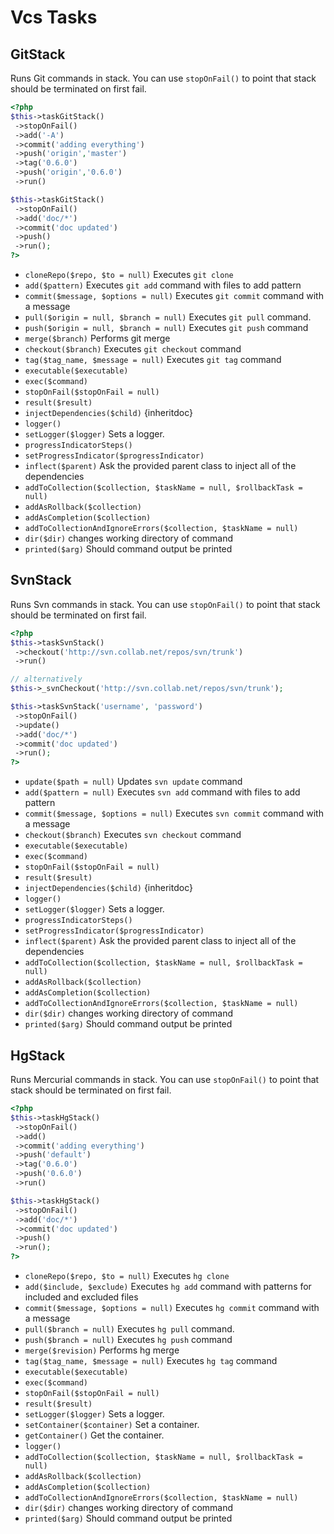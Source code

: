 # Vcs Tasks
## GitStack


Runs Git commands in stack. You can use `stopOnFail()` to point that stack should be terminated on first fail.

``` php
<?php
$this->taskGitStack()
 ->stopOnFail()
 ->add('-A')
 ->commit('adding everything')
 ->push('origin','master')
 ->tag('0.6.0')
 ->push('origin','0.6.0')
 ->run()

$this->taskGitStack()
 ->stopOnFail()
 ->add('doc/*')
 ->commit('doc updated')
 ->push()
 ->run();
?>
```

* `cloneRepo($repo, $to = null)`  Executes `git clone`
* `add($pattern)`  Executes `git add` command with files to add pattern
* `commit($message, $options = null)`  Executes `git commit` command with a message
* `pull($origin = null, $branch = null)`  Executes `git pull` command.
* `push($origin = null, $branch = null)`  Executes `git push` command
* `merge($branch)`  Performs git merge
* `checkout($branch)`  Executes `git checkout` command
* `tag($tag_name, $message = null)`  Executes `git tag` command
* `executable($executable)` 
* `exec($command)` 
* `stopOnFail($stopOnFail = null)` 
* `result($result)` 
* `injectDependencies($child)`  {inheritdoc}
* `logger()` 
* `setLogger($logger)`  Sets a logger.
* `progressIndicatorSteps()` 
* `setProgressIndicator($progressIndicator)` 
* `inflect($parent)`  Ask the provided parent class to inject all of the dependencies
* `addToCollection($collection, $taskName = null, $rollbackTask = null)` 
* `addAsRollback($collection)` 
* `addAsCompletion($collection)` 
* `addToCollectionAndIgnoreErrors($collection, $taskName = null)` 
* `dir($dir)`  changes working directory of command
* `printed($arg)`  Should command output be printed

## SvnStack


Runs Svn commands in stack. You can use `stopOnFail()` to point that stack should be terminated on first fail.

``` php
<?php
$this->taskSvnStack()
 ->checkout('http://svn.collab.net/repos/svn/trunk')
 ->run()

// alternatively
$this->_svnCheckout('http://svn.collab.net/repos/svn/trunk');

$this->taskSvnStack('username', 'password')
 ->stopOnFail()
 ->update()
 ->add('doc/*')
 ->commit('doc updated')
 ->run();
?>
```

* `update($path = null)`  Updates `svn update` command
* `add($pattern = null)`  Executes `svn add` command with files to add pattern
* `commit($message, $options = null)`  Executes `svn commit` command with a message
* `checkout($branch)`  Executes `svn checkout` command
* `executable($executable)` 
* `exec($command)` 
* `stopOnFail($stopOnFail = null)` 
* `result($result)` 
* `injectDependencies($child)`  {inheritdoc}
* `logger()` 
* `setLogger($logger)`  Sets a logger.
* `progressIndicatorSteps()` 
* `setProgressIndicator($progressIndicator)` 
* `inflect($parent)`  Ask the provided parent class to inject all of the dependencies
* `addToCollection($collection, $taskName = null, $rollbackTask = null)` 
* `addAsRollback($collection)` 
* `addAsCompletion($collection)` 
* `addToCollectionAndIgnoreErrors($collection, $taskName = null)` 
* `dir($dir)`  changes working directory of command
* `printed($arg)`  Should command output be printed

## HgStack


Runs Mercurial commands in stack. You can use `stopOnFail()` to point that stack should be terminated on first fail.

``` php
<?php
$this->taskHgStack()
 ->stopOnFail()
 ->add()
 ->commit('adding everything')
 ->push('default')
 ->tag('0.6.0')
 ->push('0.6.0')
 ->run()

$this->taskHgStack()
 ->stopOnFail()
 ->add('doc/*')
 ->commit('doc updated')
 ->push()
 ->run();
?>
```

* `cloneRepo($repo, $to = null)`  Executes `hg clone`
* `add($include, $exclude)`  Executes `hg add` command with patterns for included and excluded files
* `commit($message, $options = null)`  Executes `hg commit` command with a message
* `pull($branch = null)`  Executes `hg pull` command.
* `push($branch = null)`  Executes `hg push` command
* `merge($revision)`  Performs hg merge
* `tag($tag_name, $message = null)`  Executes `hg tag` command
* `executable($executable)` 
* `exec($command)` 
* `stopOnFail($stopOnFail = null)` 
* `result($result)` 
* `setLogger($logger)`  Sets a logger.
* `setContainer($container)`  Set a container.
* `getContainer()`  Get the container.
* `logger()` 
* `addToCollection($collection, $taskName = null, $rollbackTask = null)` 
* `addAsRollback($collection)` 
* `addAsCompletion($collection)` 
* `addToCollectionAndIgnoreErrors($collection, $taskName = null)` 
* `dir($dir)`  changes working directory of command
* `printed($arg)`  Should command output be printed
